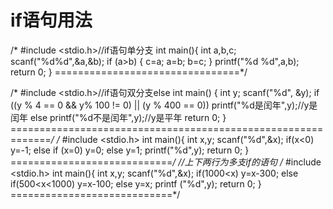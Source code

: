 # if语句用法
/*
#include <stdio.h>//if语句单分支
int main(){
    int a,b,c;
    scanf("%d%d",&a,&b);
    if (a>b)
    {
    c=a;
    a=b;
    b=c;
    }
    printf("%d   %d",a,b);
    return 0;
}
================================*/

/*
#include <stdio.h>//if语句双分支else
int main()
{
    int y;
    scanf("%d", &y);
    if ((y % 4 == 0 &&  y% 100 != 0) || (y % 400 == 0))
        printf("%d是闰年",y);//y是闰年
    else 
        printf("%d不是闰年",y);//y是平年
    return 0;
}
=============================================================*/
/*
#include <stdio.h>
int main(){
int x,y;
scanf("%d",&x);
if(x<0)
y=-1;
else if (x=0)
y=0;
else 
y=1;
printf("%d",y);
return 0;
}
============================*/     //上下两行为多支if的语句
/*
#include <stdio.h>
int main(){
    int x,y;
    scanf("%d",&x);
    if(1000<x)
    y=x-300;
    else if(500<x<1000)
    y=x-100;
    else
    y=x;
    printf ("%d",y);
    return 0;
}
============================*/